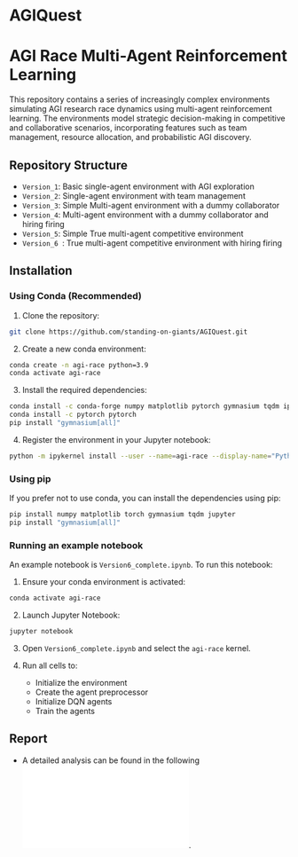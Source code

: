# AGIQuest

# AGI Race Multi-Agent Reinforcement Learning

This repository contains a series of increasingly complex environments simulating AGI research race dynamics using multi-agent reinforcement learning. The environments model strategic decision-making in competitive and collaborative scenarios, incorporating features such as team management, resource allocation, and probabilistic AGI discovery.

## Repository Structure

- `Version_1`: Basic single-agent environment with AGI exploration
- `Version_2`: Single-agent environment with team management
- `Version_3`: Simple Multi-agent environment with a dummy collaborator
- `Version_4`: Multi-agent environment with a dummy collaborator and hiring firing
- `Version_5`: Simple True multi-agent competitive environment 
- `Version_6 `: True multi-agent competitive environment with hiring firing

## Installation

### Using Conda (Recommended)

1. Clone the repository:
```bash
git clone https://github.com/standing-on-giants/AGIQuest.git
```

2. Create a new conda environment:
```bash
conda create -n agi-race python=3.9
conda activate agi-race
```

3. Install the required dependencies:
```bash
conda install -c conda-forge numpy matplotlib pytorch gymnasium tqdm ipykernel
conda install -c pytorch pytorch
pip install "gymnasium[all]"
```

4. Register the environment in your Jupyter notebook:
```bash
python -m ipykernel install --user --name=agi-race --display-name="Python (AGI Race)"
```

### Using pip

If you prefer not to use conda, you can install the dependencies using pip:

```bash
pip install numpy matplotlib torch gymnasium tqdm jupyter
pip install "gymnasium[all]"
```

### Running an example notebook

An example notebook is `Version6_complete.ipynb`. To run this notebook:

1. Ensure your conda environment is activated:
```bash
conda activate agi-race
```

2. Launch Jupyter Notebook:
```bash
jupyter notebook
```

3. Open `Version6_complete.ipynb` and select the `agi-race` kernel.

4. Run all cells to:
   - Initialize the environment
   - Create the agent preprocessor
   - Initialize DQN agents
   - Train the agents


## Report
- A detailed analysis can be found in the following ![report](./https://github.com/Aaryan-Ajith-Dev/AGIQuest/blob/main/RL_Report.pdf).

